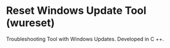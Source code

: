 # Reset Windows Update Tool (wureset)
Troubleshooting Tool with Windows Updates. Developed in C ++.

